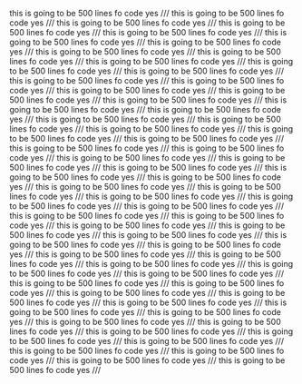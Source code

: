 this
is
going
to
be
500
lines
fo
code
yes
///
this
is
going
to
be
500
lines
fo
code
yes
///
this
is
going
to
be
500
lines
fo
code
yes
///
this
is
going
to
be
500
lines
fo
code
yes
///
this
is
going
to
be
500
lines
fo
code
yes
///
this
is
going
to
be
500
lines
fo
code
yes
///
this
is
going
to
be
500
lines
fo
code
yes
///
this
is
going
to
be
500
lines
fo
code
yes
///
this
is
going
to
be
500
lines
fo
code
yes
///
this
is
going
to
be
500
lines
fo
code
yes
///
this
is
going
to
be
500
lines
fo
code
yes
///
this
is
going
to
be
500
lines
fo
code
yes
///
this
is
going
to
be
500
lines
fo
code
yes
///
this
is
going
to
be
500
lines
fo
code
yes
///
this
is
going
to
be
500
lines
fo
code
yes
///
this
is
going
to
be
500
lines
fo
code
yes
///
this
is
going
to
be
500
lines
fo
code
yes
///
this
is
going
to
be
500
lines
fo
code
yes
///
this
is
going
to
be
500
lines
fo
code
yes
///
this
is
going
to
be
500
lines
fo
code
yes
///
this
is
going
to
be
500
lines
fo
code
yes
///
this
is
going
to
be
500
lines
fo
code
yes
///
this
is
going
to
be
500
lines
fo
code
yes
///
this
is
going
to
be
500
lines
fo
code
yes
///
this
is
going
to
be
500
lines
fo
code
yes
///
this
is
going
to
be
500
lines
fo
code
yes
///
this
is
going
to
be
500
lines
fo
code
yes
///
this
is
going
to
be
500
lines
fo
code
yes
///
this
is
going
to
be
500
lines
fo
code
yes
///
this
is
going
to
be
500
lines
fo
code
yes
///
this
is
going
to
be
500
lines
fo
code
yes
///
this
is
going
to
be
500
lines
fo
code
yes
///
this
is
going
to
be
500
lines
fo
code
yes
///
this
is
going
to
be
500
lines
fo
code
yes
///
this
is
going
to
be
500
lines
fo
code
yes
///
this
is
going
to
be
500
lines
fo
code
yes
///
this
is
going
to
be
500
lines
fo
code
yes
///
this
is
going
to
be
500
lines
fo
code
yes
///
this
is
going
to
be
500
lines
fo
code
yes
///
this
is
going
to
be
500
lines
fo
code
yes
///
this
is
going
to
be
500
lines
fo
code
yes
///
this
is
going
to
be
500
lines
fo
code
yes
///
this
is
going
to
be
500
lines
fo
code
yes
///
this
is
going
to
be
500
lines
fo
code
yes
///
this
is
going
to
be
500
lines
fo
code
yes
///
this
is
going
to
be
500
lines
fo
code
yes
///
this
is
going
to
be
500
lines
fo
code
yes
///
this
is
going
to
be
500
lines
fo
code
yes
///
this
is
going
to
be
500
lines
fo
code
yes
///
this
is
going
to
be
500
lines
fo
code
yes
///
this
is
going
to
be
500
lines
fo
code
yes
///
this
is
going
to
be
500
lines
fo
code
yes
///
this
is
going
to
be
500
lines
fo
code
yes
///
this
is
going
to
be
500
lines
fo
code
yes
///
this
is
going
to
be
500
lines
fo
code
yes
///
this
is
going
to
be
500
lines
fo
code
yes
///
this
is
going
to
be
500
lines
fo
code
yes
///
this
is
going
to
be
500
lines
fo
code
yes
///
this
is
going
to
be
500
lines
fo
code
yes
///
this
is
going
to
be
500
lines
fo
code
yes
///
this
is
going
to
be
500
lines
fo
code
yes
///
this
is
going
to
be
500
lines
fo
code
yes
///
this
is
going
to
be
500
lines
fo
code
yes
///
this
is
going
to
be
500
lines
fo
code
yes
///

